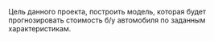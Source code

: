 Цель данного проекта, построить модель, которая будет прогнозировать стоимость б/у автомобиля по заданным характеристикам.
